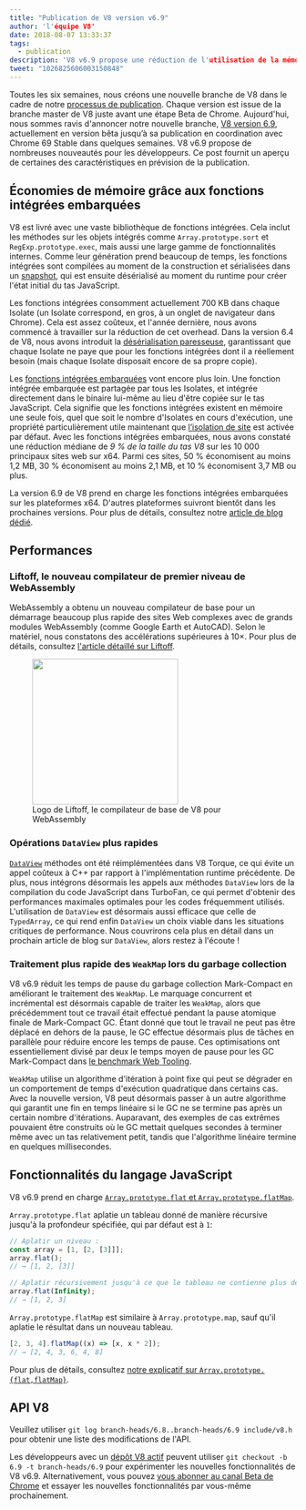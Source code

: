 ```yaml
---
title: "Publication de V8 version v6.9"
author: 'l'équipe V8'
date: 2018-08-07 13:33:37
tags:
  - publication
description: 'V8 v6.9 propose une réduction de l'utilisation de la mémoire grâce aux fonctions intégrées embarquées, un démarrage plus rapide de WebAssembly avec Liftoff, de meilleures performances pour DataView et WeakMap, et bien plus encore !'
tweet: "1026825606003150848"
---
```

Toutes les six semaines, nous créons une nouvelle branche de V8 dans le cadre de notre [processus de publication](/docs/release-process). Chaque version est issue de la branche master de V8 juste avant une étape Beta de Chrome. Aujourd'hui, nous sommes ravis d'annoncer notre nouvelle branche, [V8 version 6.9](https://chromium.googlesource.com/v8/v8.git/+log/branch-heads/6.9), actuellement en version bêta jusqu’à sa publication en coordination avec Chrome 69 Stable dans quelques semaines. V8 v6.9 propose de nombreuses nouveautés pour les développeurs. Ce post fournit un aperçu de certaines des caractéristiques en prévision de la publication.

<!--truncate-->
## Économies de mémoire grâce aux fonctions intégrées embarquées

V8 est livré avec une vaste bibliothèque de fonctions intégrées. Cela inclut les méthodes sur les objets intégrés comme `Array.prototype.sort` et `RegExp.prototype.exec`, mais aussi une large gamme de fonctionnalités internes. Comme leur génération prend beaucoup de temps, les fonctions intégrées sont compilées au moment de la construction et sérialisées dans un [snapshot](/blog/custom-startup-snapshots), qui est ensuite désérialisé au moment du runtime pour créer l'état initial du tas JavaScript.

Les fonctions intégrées consomment actuellement 700 KB dans chaque Isolate (un Isolate correspond, en gros, à un onglet de navigateur dans Chrome). Cela est assez coûteux, et l'année dernière, nous avons commencé à travailler sur la réduction de cet overhead. Dans la version 6.4 de V8, nous avons introduit la [désérialisation paresseuse](/blog/lazy-deserialization), garantissant que chaque Isolate ne paye que pour les fonctions intégrées dont il a réellement besoin (mais chaque Isolate disposait encore de sa propre copie).

Les [fonctions intégrées embarquées](/blog/embedded-builtins) vont encore plus loin. Une fonction intégrée embarquée est partagée par tous les Isolates, et intégrée directement dans le binaire lui-même au lieu d'être copiée sur le tas JavaScript. Cela signifie que les fonctions intégrées existent en mémoire une seule fois, quel que soit le nombre d'Isolates en cours d'exécution, une propriété particulièrement utile maintenant que [l’isolation de site](https://developers.google.com/web/updates/2018/07/site-isolation) est activée par défaut. Avec les fonctions intégrées embarquées, nous avons constaté une réduction médiane de _9 % de la taille du tas V8_ sur les 10 000 principaux sites web sur x64. Parmi ces sites, 50 % économisent au moins 1,2 MB, 30 % économisent au moins 2,1 MB, et 10 % économisent 3,7 MB ou plus.

La version 6.9 de V8 prend en charge les fonctions intégrées embarquées sur les plateformes x64. D'autres plateformes suivront bientôt dans les prochaines versions. Pour plus de détails, consultez notre [article de blog dédié](/blog/embedded-builtins).

## Performances

### Liftoff, le nouveau compilateur de premier niveau de WebAssembly

WebAssembly a obtenu un nouveau compilateur de base pour un démarrage beaucoup plus rapide des sites Web complexes avec de grands modules WebAssembly (comme Google Earth et AutoCAD). Selon le matériel, nous constatons des accélérations supérieures à 10×. Pour plus de détails, consultez [l'article détaillé sur Liftoff](/blog/liftoff).

<figure>
  <img src="/_img/v8-liftoff.svg" width="256" height="256" alt="" loading="lazy"/>
  <figcaption>Logo de Liftoff, le compilateur de base de V8 pour WebAssembly</figcaption>
</figure>

### Opérations `DataView` plus rapides

[`DataView`](https://tc39.es/ecma262/#sec-dataview-objects) méthodes ont été réimplémentées dans V8 Torque, ce qui évite un appel coûteux à C++ par rapport à l'implémentation runtime précédente. De plus, nous intégrons désormais les appels aux méthodes `DataView` lors de la compilation du code JavaScript dans TurboFan, ce qui permet d'obtenir des performances maximales optimales pour les codes fréquemment utilisés. L'utilisation de `DataView` est désormais aussi efficace que celle de `TypedArray`, ce qui rend enfin `DataView` un choix viable dans les situations critiques de performance. Nous couvrirons cela plus en détail dans un prochain article de blog sur `DataView`, alors restez à l'écoute !

### Traitement plus rapide des `WeakMap` lors du garbage collection

V8 v6.9 réduit les temps de pause du garbage collection Mark-Compact en améliorant le traitement des `WeakMap`. Le marquage concurrent et incrémental est désormais capable de traiter les `WeakMap`, alors que précédemment tout ce travail était effectué pendant la pause atomique finale de Mark-Compact GC. Étant donné que tout le travail ne peut pas être déplacé en dehors de la pause, le GC effectue désormais plus de tâches en parallèle pour réduire encore les temps de pause. Ces optimisations ont essentiellement divisé par deux le temps moyen de pause pour les GC Mark-Compact dans [le benchmark Web Tooling](https://github.com/v8/web-tooling-benchmark).

`WeakMap` utilise un algorithme d'itération à point fixe qui peut se dégrader en un comportement de temps d'exécution quadratique dans certains cas. Avec la nouvelle version, V8 peut désormais passer à un autre algorithme qui garantit une fin en temps linéaire si le GC ne se termine pas après un certain nombre d'itérations. Auparavant, des exemples de cas extrêmes pouvaient être construits où le GC mettait quelques secondes à terminer même avec un tas relativement petit, tandis que l'algorithme linéaire termine en quelques millisecondes.

## Fonctionnalités du langage JavaScript

V8 v6.9 prend en charge [`Array.prototype.flat` et `Array.prototype.flatMap`](/features/array-flat-flatmap).

`Array.prototype.flat` aplatie un tableau donné de manière récursive jusqu'à la profondeur spécifiée, qui par défaut est à `1`:

```js
// Aplatir un niveau :
const array = [1, [2, [3]]];
array.flat();
// → [1, 2, [3]]

// Aplatir récursivement jusqu'à ce que le tableau ne contienne plus de tableaux imbriqués :
array.flat(Infinity);
// → [1, 2, 3]
```

`Array.prototype.flatMap` est similaire à `Array.prototype.map`, sauf qu'il aplatie le résultat dans un nouveau tableau.

```js
[2, 3, 4].flatMap((x) => [x, x * 2]);
// → [2, 4, 3, 6, 4, 8]
```

Pour plus de détails, consultez [notre explicatif sur `Array.prototype.{flat,flatMap}`](/features/array-flat-flatmap).

## API V8

Veuillez utiliser `git log branch-heads/6.8..branch-heads/6.9 include/v8.h` pour obtenir une liste des modifications de l'API.

Les développeurs avec un [dépôt V8 actif](/docs/source-code#using-git) peuvent utiliser `git checkout -b 6.9 -t branch-heads/6.9` pour expérimenter les nouvelles fonctionnalités de V8 v6.9. Alternativement, vous pouvez [vous abonner au canal Beta de Chrome](https://www.google.com/chrome/browser/beta.html) et essayer les nouvelles fonctionnalités par vous-même prochainement.
